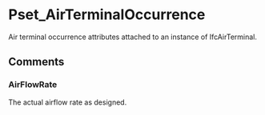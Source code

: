 # Pset_AirTerminalOccurrence

Air terminal occurrence attributes attached to an instance of IfcAirTerminal.


## Comments

### AirFlowRate

The actual airflow rate as designed.

